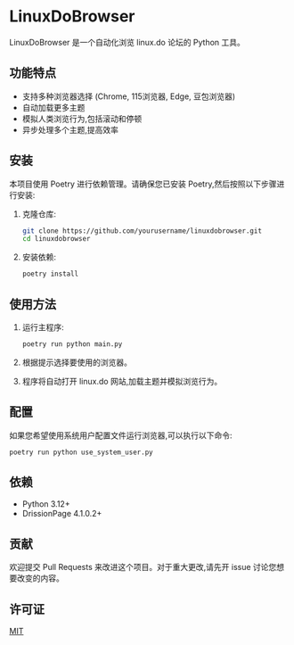 # LinuxDoBrowser

LinuxDoBrowser 是一个自动化浏览 linux.do 论坛的 Python 工具。

## 功能特点

- 支持多种浏览器选择 (Chrome, 115浏览器, Edge, 豆包浏览器)
- 自动加载更多主题
- 模拟人类浏览行为,包括滚动和停顿
- 异步处理多个主题,提高效率

## 安装

本项目使用 Poetry 进行依赖管理。请确保您已安装 Poetry,然后按照以下步骤进行安装:

1. 克隆仓库:
   ```bash
   git clone https://github.com/yourusername/linuxdobrowser.git
   cd linuxdobrowser
   ```

2. 安装依赖:
   ```bash
   poetry install
   ```

## 使用方法

1. 运行主程序:
   ```bash
   poetry run python main.py
   ```

2. 根据提示选择要使用的浏览器。

3. 程序将自动打开 linux.do 网站,加载主题并模拟浏览行为。

## 配置

如果您希望使用系统用户配置文件运行浏览器,可以执行以下命令:
```bash
poetry run python use_system_user.py
```

## 依赖

- Python 3.12+
- DrissionPage 4.1.0.2+

## 贡献

欢迎提交 Pull Requests 来改进这个项目。对于重大更改,请先开 issue 讨论您想要改变的内容。

## 许可证

[MIT](https://choosealicense.com/licenses/mit/)
